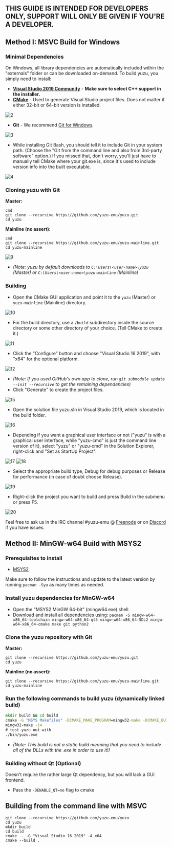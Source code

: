 ## THIS GUIDE IS INTENDED FOR DEVELOPERS ONLY, SUPPORT WILL ONLY BE GIVEN IF YOU'RE A DEVELOPER.

## Method I: MSVC Build for Windows

### Minimal Dependencies

On Windows, all library dependencies are automatically included within the "externals" folder or can be downloaded on-demand. To build yuzu, you simply need to install:

* **[Visual Studio 2019 Community](https://visualstudio.microsoft.com/downloads/)** - **Make sure to select C++ support in the installer.**
* **[CMake](https://cmake.org/download/)** - Used to generate Visual Studio project files. Does not matter if either 32-bit or 64-bit version is installed.

![2](https://i.imgur.com/giDwuTm.png)

* **Git** - We recommend [Git for Windows](https://gitforwindows.org/).

![3](https://i.imgur.com/UeSzkBw.png)

* While installing Git Bash, you should tell it to include Git in your system path. (Choose the "Git from the command line and also from 3rd-party software" option.) If you missed that, don't worry, you'll just have to manually tell CMake where your git.exe is, since it's used to include version info into the built executable.

![4](https://i.imgur.com/x0rRs1t.png)

### Cloning yuzu with Git

**Master:**
```
cmd
git clone --recursive https://github.com/yuzu-emu/yuzu.git
cd yuzu
```

**Mainline (no assert):**
```
cmd
git clone --recursive https://github.com/yuzu-emu/yuzu-mainline.git
cd yuzu-mainline
```

![9](https://i.imgur.com/CcxIAht.png)

* *(Note: yuzu by default downloads to `C:\Users\<user-name>\yuzu` (Master) or `C:\Users\<user-name>\yuzu-mainline` (Mainline)*

### Building

* Open the CMake GUI application and point it to the `yuzu` (Master) or `yuzu-mainline` (Mainline) directory.

![10](https://i.imgur.com/qOslIWv.png)

* For the build directory, use a `/build` subdirectory inside the source directory or some other directory of your choice. (Tell CMake to create it.)

![11](https://i.imgur.com/cNnhs22.png)

* Click the "Configure" button and choose "Visual Studio 16 2019", with "x64" for the optional platform.

![12](https://i.imgur.com/DKiREaK.png)

* *(Note: If you used GitHub's own app to clone, run `git submodule update --init --recursive` to get the remaining dependencies)*
* Click "Generate" to create the project files.

![15](https://i.imgur.com/5LKg92k.png)

* Open the solution file yuzu.sln in Visual Studio 2019, which is located in the build folder.

![16](https://i.imgur.com/208yMml.png)

* Depending if you want a graphical user interface or not ("yuzu" is with a graphical user interface, while "yuzu-cmd" is just the command line version of it), select "yuzu" or "yuzu-cmd" in the Solution Explorer, right-click and "Set as StartUp Project".

![17](https://i.imgur.com/nPMajnn.png)  ![18](https://i.imgur.com/BDMLzRZ.png)

* Select the appropriate build type, Debug for debug purposes or Release for performance (in case of doubt choose Release).

![19](https://i.imgur.com/qxg4roC.png)

* Right-click the project you want to build and press Build in the submenu or press F5.

![20](https://i.imgur.com/CkQgOFW.png)

Feel free to ask us in the IRC channel #yuzu-emu @ [Freenode](https://webchat.freenode.net/) or on [Discord](https://discord.gg/XQV6dn9) if you have issues.

## Method II: MinGW-w64 Build with MSYS2

### Prerequisites to install

* [MSYS2](http://www.msys2.org/)

Make sure to follow the instructions and update to the latest version by running `pacman -Syu` as many times as needed.

### Install yuzu dependencies for MinGW-w64

* Open the "MSYS2 MinGW 64-bit" (mingw64.exe) shell
* Download and install all dependencies using: `pacman -S mingw-w64-x86_64-toolchain mingw-w64-x86_64-qt5 mingw-w64-x86_64-SDL2 mingw-w64-x86_64-cmake make git python2`

### Clone the yuzu repository with Git

**Master:**
```
git clone --recursive https://github.com/yuzu-emu/yuzu.git
cd yuzu
```

**Mainline (no assert):**
```
git clone --recursive https://github.com/yuzu-emu/yuzu-mainline.git
cd yuzu-mainline
```

### Run the following commands to build yuzu (dynamically linked build)

```cmd
mkdir build && cd build
cmake -G "MSYS Makefiles" -DCMAKE_MAKE_PROGRAM=mingw32-make -DCMAKE_BUILD_TYPE=Release ..
mingw32-make -j4
# test yuzu out with
./bin/yuzu.exe
```

* *(Note: This build is not a static build meaning that you need to include all of the DLLs with the .exe in order to use it!)*

### Building without Qt (Optional)

Doesn't require the rather large Qt dependency, but you will lack a GUI frontend.

* Pass the `-DENABLE_QT=no` flag to cmake

## Building from the command line with MSVC

```
git clone --recursive https://github.com/yuzu-emu/yuzu
cd yuzu
mkdir build
cd build
cmake .. -G "Visual Studio 16 2019" -A x64
cmake --build .
```
